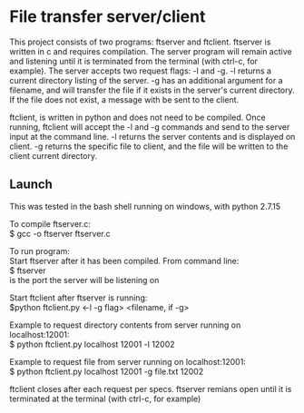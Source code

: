 # File transfer server/client

This project consists of two programs: ftserver and ftclient. ftserver is written in c and requires compilation. The server program will 
remain active and listening until it is terminated from the terminal (with ctrl-c, for example). The server accepts two request flags: -l and -g.
-l returns a current directory listing of the server. -g has an additional argument for a filename, and will transfer the file if it exists in the 
server's current directory. If the file does not exist, a message with be sent to the client. 

ftclient, is written in python and does not need to be compiled. Once running, ftclient will accept the -l and -g commands and 
send to the server input at the command line. -l returns the server contents and is displayed on client. -g returns the specific file to 
client, and the file will be written to the client current directory.

## Launch

This was tested in the bash shell running on windows, with python 2.7.15

To compile ftserver.c:  
$ gcc -o ftserver ftserver.c

To run program:  
Start ftserver after it has been compiled. From command line:  
$ ftserver <portNum>   
<portNum> is the port the server will be listening on  

Start ftclient after ftserver is running:  	
$python ftclient.py <server IP> <server Port> <-l -g flag> <filename, if -g> <client port>  

Example to request directory contents from server running on localhost:12001:  
$ python ftclient.py localhost 12001 -l 12002  

Example to request file from server running on localhost:12001:  
$ python ftclient.py localhost 12001 -g file.txt 12002    	   				   	

ftclient closes after each request per specs. ftserver remians open until it is terminated at the terminal (with ctrl-c, for example)

